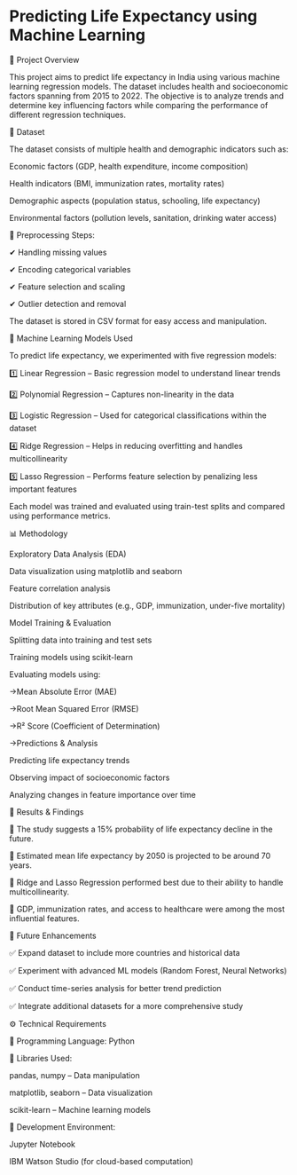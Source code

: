 # Predicting Life Expectancy using Machine Learning

📌 Project Overview

This project aims to predict life expectancy in India using various machine learning regression models. The dataset includes health and socioeconomic factors spanning from 2015 to 2022. The objective is to analyze trends and determine key influencing factors while comparing the performance of different regression techniques.

📂 Dataset

The dataset consists of multiple health and demographic indicators such as:

Economic factors (GDP, health expenditure, income composition)

Health indicators (BMI, immunization rates, mortality rates)

Demographic aspects (population status, schooling, life expectancy)

Environmental factors (pollution levels, sanitation, drinking water access)

📌 Preprocessing Steps:

✔ Handling missing values

✔ Encoding categorical variables

✔ Feature selection and scaling

✔ Outlier detection and removal

The dataset is stored in CSV format for easy access and manipulation.

🔬 Machine Learning Models Used

To predict life expectancy, we experimented with five regression models:

1️⃣ Linear Regression – Basic regression model to understand linear trends

2️⃣ Polynomial Regression – Captures non-linearity in the data

3️⃣ Logistic Regression – Used for categorical classifications within the dataset

4️⃣ Ridge Regression – Helps in reducing overfitting and handles multicollinearity

5️⃣ Lasso Regression – Performs feature selection by penalizing less important features

Each model was trained and evaluated using train-test splits and compared using performance metrics.

📊 Methodology

Exploratory Data Analysis (EDA)

Data visualization using matplotlib and seaborn

Feature correlation analysis

Distribution of key attributes (e.g., GDP, immunization, under-five mortality)

Model Training & Evaluation

Splitting data into training and test sets

Training models using scikit-learn

Evaluating models using:

->Mean Absolute Error (MAE)

->Root Mean Squared Error (RMSE)

->R² Score (Coefficient of Determination)

->Predictions & Analysis

Predicting life expectancy trends

Observing impact of socioeconomic factors

Analyzing changes in feature importance over time

🚀 Results & Findings

🔹 The study suggests a 15% probability of life expectancy decline in the future.

🔹 Estimated mean life expectancy by 2050 is projected to be around 70 years.

🔹 Ridge and Lasso Regression performed best due to their ability to handle multicollinearity.

🔹 GDP, immunization rates, and access to healthcare were among the most influential features.

🔮 Future Enhancements

✅ Expand dataset to include more countries and historical data

✅ Experiment with advanced ML models (Random Forest, Neural Networks)

✅ Conduct time-series analysis for better trend prediction

✅ Integrate additional datasets for a more comprehensive study

⚙ Technical Requirements

🔹 Programming Language: Python

🔹 Libraries Used:

pandas, numpy – Data manipulation

matplotlib, seaborn – Data visualization

scikit-learn – Machine learning models

🔹 Development Environment:

Jupyter Notebook

IBM Watson Studio (for cloud-based computation)

